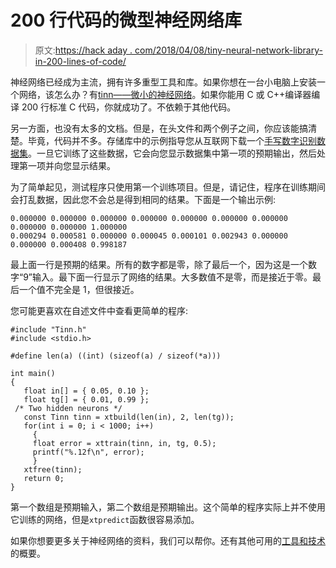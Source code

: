 # 200 行代码的微型神经网络库

> 原文:[https://hack aday . com/2018/04/08/tiny-neural-network-library-in-200-lines-of-code/](https://hackaday.com/2018/04/08/tiny-neural-network-library-in-200-lines-of-code/)

神经网络已经成为主流，拥有许多重型工具和库。如果你想在一台小电脑上安装一个网络，该怎么办？有[tinn——微小的神经网络](https://github.com/glouw/tinn)。如果你能用 C 或 C++编译器编译 200 行标准 C 代码，你就成功了。不依赖于其他代码。

另一方面，也没有太多的文档。但是，在头文件和两个例子之间，你应该能搞清楚。毕竟，代码并不多。存储库中的示例指导您从互联网下载一个[手写数字识别数据集](https://archive.ics.uci.edu/ml/datasets/semeion+handwritten+digit)。一旦它训练了这些数据，它会向您显示数据集中第一项的预期输出，然后处理第一项并向您显示结果。

为了简单起见，测试程序只使用第一个训练项目。但是，请记住，程序在训练期间会打乱数据，因此您不会总是得到相同的结果。下面是一个输出示例:

```
0.000000 0.000000 0.000000 0.000000 0.000000 0.000000 0.000000 0.000000 0.000000 1.000000 
0.000294 0.000581 0.000000 0.000045 0.000101 0.002943 0.000000 0.000000 0.000408 0.998187
```

最上面一行是预期的结果。所有的数字都是零，除了最后一个，因为这是一个数字“9”输入。最下面一行显示了网络的结果。大多数值不是零，而是接近于零。最后一个值不完全是 1，但很接近。

您可能更喜欢在自述文件中查看更简单的程序:

```
#include "Tinn.h"
#include <stdio.h>

#define len(a) ((int) (sizeof(a) / sizeof(*a)))

int main()
{
   float in[] = { 0.05, 0.10 };
   float tg[] = { 0.01, 0.99 };
 /* Two hidden neurons */
   const Tinn tinn = xtbuild(len(in), 2, len(tg));
   for(int i = 0; i < 1000; i++)
     {
     float error = xttrain(tinn, in, tg, 0.5);
     printf("%.12f\n", error);
     }
   xtfree(tinn);
   return 0;
}
```

第一个数组是预期输入，第二个数组是预期输出。这个简单的程序实际上并不使用它训练的网络，但是`xtpredict`函数很容易添加。

如果你想要更多关于神经网络的资料，我们可以帮你。还有其他可用的[工具和技术](https://hackaday.com/2017/04/24/neural-networks-youve-got-it-so-easy/)的概要。